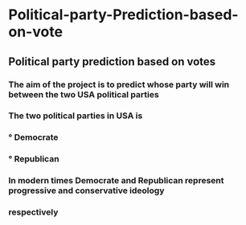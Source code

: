 # Political-party-Prediction-based-on-vote
## Political party prediction based on votes 
### The aim of the project is to predict whose party will win between the two USA political parties
### The two political parties in USA is 
### ° Democrate 
### ° Republican
### In modern times Democrate and Republican represent progressive and conservative ideology
### respectively
